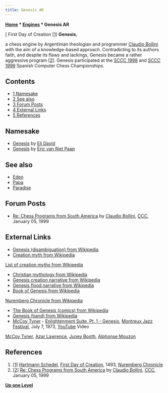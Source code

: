 ```yaml
---
title: Genesis AR
---
```

**[Home](Home "Home") * [Engines](Engines "Engines") * Genesis AR**

\[ First Day of Creation <a id="cite-note-1" href="#cite-ref-1">[1]</a>
**Genesis**,

a chess engine by Argentinian theologian and programmer [Claudio Bollini](Claudio_Bollini "Claudio Bollini") with the aim of a knowledge-based approach.
Contradicting to its authors faith, and despite its flaws and lackings, Genesis became a rather aggressive program <a id="cite-note-2" href="#cite-ref-2">[2]</a>.
Genesis participated at the [SCCC 1998](SCCC_1998 "SCCC 1998") and [SCCC 1999](SCCC_1999 "SCCC 1999") Spanish Computer Chess Championships.

## Contents

- [1 Namesake](#namesake)
- [2 See also](#see-also)
- [3 Forum Posts](#forum-posts)
- [4 External Links](#external-links)
- [5 References](#references)

## Namesake

- [Genesis](Genesis_IL "Genesis IL") by [Eli David](Eli_David "Eli David")
- [Genesis](Genesis_NL "Genesis NL") by [Eric van Riet Paap](Eric_van_Riet_Paap "Eric van Riet Paap")

## See also

- [Eden](Eden "Eden")
- [Papa](Papa "Papa")
- [Paradise](Paradise "Paradise")

## Forum Posts

- [Re: Chess Programs from South America](https://www.stmintz.com/ccc/index.php?id=38360) by [Claudio Bollini](Claudio_Bollini "Claudio Bollini"), [CCC](CCC "CCC"), January 05, 1999

## External Links

- [Genesis (disambiguation) from Wikipedia](https://en.wikipedia.org/wiki/Genesis)
- [Creation myth from Wikipedia](https://en.wikipedia.org/wiki/Creation_myth)

[List of creation myths from Wikipedia](https://en.wikipedia.org/wiki/List_of_creation_myths)

- [Christian mythology from Wikipedia](https://en.wikipedia.org/wiki/Christian_mythology)
- [Genesis creation narrative from Wikipedia](https://en.wikipedia.org/wiki/Genesis_creation_narrative)
- [Genesis flood narrative from Wikipedia](https://en.wikipedia.org/wiki/Genesis_flood_narrative)
- [Book of Genesis from Wikipedia](https://en.wikipedia.org/wiki/Book_of_Genesis)

[Nuremberg Chronicle from Wikipedia](https://en.wikipedia.org/wiki/Nuremberg_Chronicle)

- [The Book of Genesis (comics) from Wikipedia](https://en.wikipedia.org/wiki/Book_of_Genesis)
- [Genesis (band) from Wikipedia](https://en.wikipedia.org/wiki/Genesis_%28band%29)
- [McCoy Tyner](Category:McCoy_Tyner "Category:McCoy Tyner") - [Enlightenment Suite, Pt. 1 - Genesis](https://en.wikipedia.org/wiki/Enlightenment_%28McCoy_Tyner_album%29), [Montreux Jazz Festival](https://en.wikipedia.org/wiki/Montreux_Jazz_Festival), July 7, 1973, [YouTube](https://en.wikipedia.org/wiki/YouTube) Video

[McCoy Tyner](Category:McCoy_Tyner "Category:McCoy Tyner"), [Azar Lawrence](https://en.wikipedia.org/wiki/Azar_Lawrence), [Juney Booth](https://en.wikipedia.org/wiki/Juini_Booth), [Alphonse Mouzon](Category:Alphonse_Mouzon "Category:Alphonse Mouzon")

## References

1. <a id="cite-ref-1" href="#cite-note-1">[1]</a> [Hartmann Schedel](https://en.wikipedia.org/wiki/Hartmann_Schedel), [First Day of Creation](https://en.wikipedia.org/wiki/File:Nuremberg_chronicles_-_f_2v.png), 1493, [Nuremberg Chronicle](https://en.wikipedia.org/wiki/Nuremberg_Chronicle)
1. <a id="cite-ref-2" href="#cite-note-2">[2]</a> [Re: Chess Programs from South America](https://www.stmintz.com/ccc/index.php?id=38360) by [Claudio Bollini](Claudio_Bollini "Claudio Bollini"), [CCC](CCC "CCC"), January 05, 1999

**[Up one Level](Engines "Engines")**


